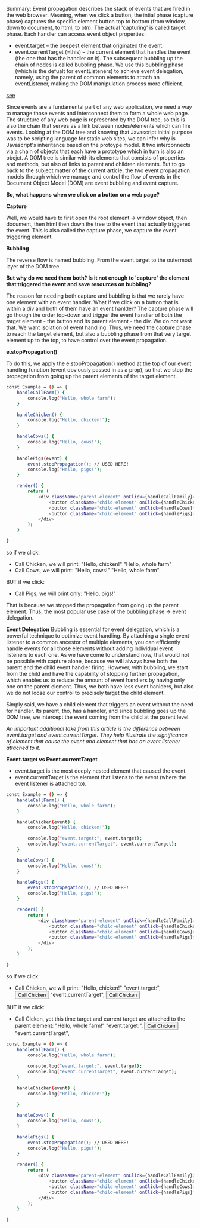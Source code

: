 Summary:
Event propagation describes the stack of events that are fired in the web browser. Meaning, when we click a button, the intial phase (capture phase) captures the specific element button top to bottom (from window, down to document, to html, to btn). The actual 'capturing' is called target phase. 
Each handler can access event object properties:
- event.target – the deepest element that originated the event.
- event.currentTarget (=this) – the current element that handles the event (the one that has the handler on it). 
The subsequent bubbling up the chain of nodes is called bubbling phase. We use this bubbling phase (which is the defualt for eventListeners) to achieve event delegation, namely, using the parent of common elements to attach an eventListener, making the DOM manipulation process more efficient.

[see](https://javascript.info/bubbling-and-capturing)


Since events are a fundamental part of any web application, we need a way to manage those events and interconnect them to form a whole web page. The structure of any web page is represented by the DOM tree, so this is also the chain that serves as a link between nodes/elements which can fire events. Looking at the DOM tree and knowing that Javascript initial purpose was to be scripting language for static web sites, we can infer why is Javascript's inheritance based on the protoype model. It two interconnects via a chain of objects that each have a prototype which in turn is also an obejct. A DOM tree is similar with its elements that consists of properties and methods, but also of links to parent and children elements. But to go back to the subject matter of the current article, the two event propagation models through which we manage and control the flow of events in the Document Object Model (DOM) are event bubbling and event capture. 

**So, what happens when we click on a button on a web page?**

**Capture**

Well, we would have to first open the root element -> window object, then document, then html then down the tree to the event that actually triggered the event. This is also called the capture phase, we capture the event triggering element.

**Bubbling**

The reverse flow is named bubbling. From the event.target to the outermost layer of the DOM tree. 

**But why do we need them both? Is it not enough to 'capture' the element that triggered the event and save resources on bubbling?**

The reason for needing both capture and bubbling is that we rarely have one element with an event handler. What if we click on a button that is within a div and both of them have an event hanlder? The capture phase will go though the order top-down and trigger the event handler of both the target element - the button and its parent element - the div. We do not want that. We want isolation of event handling. Thus, we need the capture phase to reach the target element, but also a bubbling phase from that very target element up to the top, to have control over the event propagation.

**e.stopPropagation()**

To do this, we apply the e.stopPropagation() method at the top of our event handling function (event obviously passed in as a prop), so that we stop the propagation from going up the parent elements of the target element.

```sh
const Example = () => {
    handleCallFarm() {
        console.log("Hello, whole farm");
    }

    handleChicken() {
        console.log("Hello, chicken!");
    }

    handleCows() {
        console.log("Hello, cows!");
    }

    handlePigs(event) {
        event.stopPropagation(); // USED HERE!
        console.log("Hello, pigs!");
    }

    render() {
        return (
            <div className="parent-element" onClick={handleCallFamily}> 
                <button className="child-element" onClick={handleChicken}>Call Chicken</button>
                <button className="child-element" onClick={handleCows}>Call Cows</button>
                <button className="child-element" onClick={handlePigs}>Call Pigs</button>
            </div>
        );
    }

}
```

so if we click: 
- Call Chicken, we will print:
    "Hello, chicken!"
    "Hello, whole farm"
- Call Cows, we will print:
    "Hello, cows!"
    "Hello, whole farm"

BUT if we click: 
- Call Pigs, we will print only:
    "Hello, pigs!"


That is because we stopped the propagation from going up the parent element. Thus, the most popular use case of the bubbling phase -> event delegation.

**Event Delegation**
Bubbling is essential for event delegation, which is a powerful technique to optimize event handling. By attaching a single event listener to a common ancestor of multiple elements, you can efficiently handle events for all those elements without adding individual event listeners to each one. As we have come to understand now, that would not be possible with capture alone, because we will always have both the parent and the child event handler firing. However, with bubbling, we start from the child and have the capability of stopping further propagation, which enables us to reduce the amount of event handlers by having only one on the parent element. Thus, we both have less event hanlders, but also we do not loose our control to precisely target the child element.

Simply said, we have a child element that triggers an event without the need for handler. Its parent, tho, has a handler, and since bubbling goes up the DOM tree, we intercept the event coming from the child at the parent level.


*An important additional take from this article is the difference between event.target and event.currentTarget. They help illustrate the significance of element that cause the event and element that has an event listener attached to it.*

**Event.target vs Event.currentTarget**

- event.target is the most deeply nested element that caused the event.
- event.currentTarget is the element that listens to the event (where the event listener is attached to).


```sh
const Example = () => {
    handleCallFarm() {
        console.log("Hello, whole farm");
    }

    handleChicken(event) {
        console.log("Hello, chicken!");

        console.log("event.target:", event.target);
        console.log("event.currentTarget", event.currentTarget);
    }

    handleCows() {
        console.log("Hello, cows!");
    }

    handlePigs() {
        event.stopPropagation(); // USED HERE!
        console.log("Hello, pigs!");
    }

    render() {
        return (
            <div className="parent-element" onClick={handleCallFamily}> 
                <button className="child-element" onClick={handleChicken}>Call Chicken</button>
                <button className="child-element" onClick={handleCows}>Call Cows</button>
                <button className="child-element" onClick={handlePigs}>Call Pigs</button>
            </div>
        );
    }

}
```

so if we click: 
- Call Chicken, we will print:
    "Hello, chicken!"
    "event.target:", <button class="child-element">Call Chicken</button>
    "event.currentTarget", <button class="child-element">Call Chicken</button>

BUT if we click: 
- Call Cicken, yet this time target and current target are attached to the parent element:
    "Hello, whole farm!"
    "event.target:", <button class="child-element">Call Chicken</button>
    "event.currentTarget", <div class="parent-element"></div>


```sh
const Example = () => {
    handleCallFarm() {
        console.log("Hello, whole farm");
        
        console.log("event.target:", event.target);
        console.log("event.currentTarget", event.currentTarget);
    }

    handleChicken(event) {
        console.log("Hello, chicken!");

    }

    handleCows() {
        console.log("Hello, cows!");
    }

    handlePigs() {
        event.stopPropagation(); // USED HERE!
        console.log("Hello, pigs!");
    }

    render() {
        return (
            <div className="parent-element" onClick={handleCallFamily}> 
                <button className="child-element" onClick={handleChicken}>Call Chicken</button>
                <button className="child-element" onClick={handleCows}>Call Cows</button>
                <button className="child-element" onClick={handlePigs}>Call Pigs</button>
            </div>
        );
    }

}
```